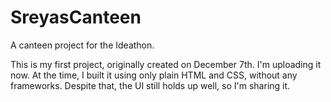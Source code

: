 # SreyasCanteen
A canteen project for the Ideathon.

This is my first project, originally created on December 7th. I'm uploading it now.
At the time, I built it using only plain HTML and CSS, without any frameworks. Despite that, the UI still holds up well, so I'm sharing it.
